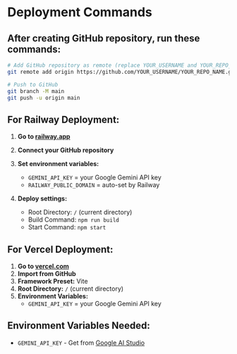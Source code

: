 # Deployment Commands

## After creating GitHub repository, run these commands:

```bash
# Add GitHub repository as remote (replace YOUR_USERNAME and YOUR_REPO_NAME)
git remote add origin https://github.com/YOUR_USERNAME/YOUR_REPO_NAME.git

# Push to GitHub
git branch -M main
git push -u origin main
```

## For Railway Deployment:

1. **Go to [railway.app](https://railway.app)**
2. **Connect your GitHub repository**
3. **Set environment variables:**
   - `GEMINI_API_KEY` = your Google Gemini API key
   - `RAILWAY_PUBLIC_DOMAIN` = auto-set by Railway

4. **Deploy settings:**
   - Root Directory: `/` (current directory)
   - Build Command: `npm run build`
   - Start Command: `npm start`

## For Vercel Deployment:

1. **Go to [vercel.com](https://vercel.com)**
2. **Import from GitHub**
3. **Framework Preset:** Vite
4. **Root Directory:** `/` (current directory)
5. **Environment Variables:**
   - `GEMINI_API_KEY` = your Google Gemini API key

## Environment Variables Needed:
- `GEMINI_API_KEY` - Get from [Google AI Studio](https://makersuite.google.com/app/apikey)